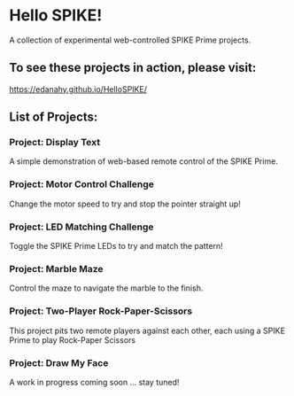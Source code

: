 # Hello SPIKE!

A collection of experimental web-controlled SPIKE Prime projects.

## To see these projects in action, please visit:

https://edanahy.github.io/HelloSPIKE/

## List of Projects:

### Project: Display Text

A simple demonstration of web-based remote control of the SPIKE Prime.

### Project: Motor Control Challenge

Change the motor speed to try and stop the pointer straight up!

### Project: LED Matching Challenge

Toggle the SPIKE Prime LEDs to try and match the pattern!

### Project: Marble Maze

Control the maze to navigate the marble to the finish.

### Project: Two-Player Rock-Paper-Scissors

This project pits two remote players against each other, each using a SPIKE Prime to play Rock-Paper Scissors

### Project: Draw My Face

A work in progress coming soon ... stay tuned!
